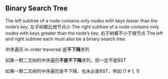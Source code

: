 ## Binary Search Tree
The left subtree of a node contains only nodes with keys lesser than the node’s key. 左子树都比根节点小
The right subtree of a node contains only nodes with keys greater than the node’s key. 右子树都不小于根节点
The left and right subtree each must also be a binary search tree.



中序遍历 in-order traversal 是**不下降**序列

如果一颗二叉树的中序遍历**不是不下降**序列，则一定不是BST

如果一颗二叉树的中序遍历是不下降，也未必是BST，例如 [1 # 1, 1]




